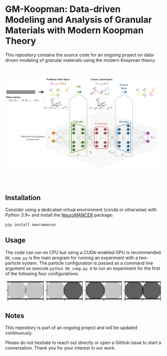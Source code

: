 # GM-Koopman: Data-driven Modeling and Analysis of Granular Materials with Modern Koopman Theory

This repository contains the source code for an ongoing project on data-driven modeling of granular materials using the modern Koopman theory.

</br>

<p align="center">
  <img src="https://github.com/AtoosaParsa/GM-Koopman-public/blob/bba96f3debad48dd99438389b2492c4d053ff9d8/figures/Koopman_overview.png"  width="800">
</p>

</br>
</br>

## Installation
Consider using a dedicated virtual environment (conda or otherwise) with Python 3.9+ and install the [NeuroMANCER](https://github.com/pnnl/neuromancer) package:

```bash
pip install neuromancer
```


## Usage
The code can run on CPU but using a CUDA-enabled GPU is recommended. `DK_comp.py` is the main program for running an experiment with a two-particle system. The particle configuration is passed as a command line argument so execute `python DK_comp.py 0` to run an experiment for the first of the following four configurations:

<p align="center">
  <img src="https://github.com/AtoosaParsa/GM-Koopman-public/blob/bba96f3debad48dd99438389b2492c4d053ff9d8/figures/configurations.png"  width="600">
</p>

## Notes
This repository is part of an ongoing project and will be updated continuously.

Please do not hesitate to reach out directly or open a GitHub issue to start a conversation. Thank you for your interest in our work. 

